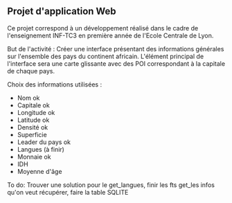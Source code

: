 ## Projet d'application Web 

Ce projet correspond à un développement réalisé dans le cadre de l'enseignement INF-TC3 en première année de l'Ecole Centrale de Lyon.

But de l'activité : 
Créer une interface présentant des informations générales sur l'ensemble des pays du continent africain. L'élément principal de l'interface sera une carte glissante avec des POI correspondant à la capitale de chaque pays.

Choix des informations utilisées : 
 - Nom ok
 - Capitale ok
 - Longitude ok
 - Latitude ok
 - Densité ok
 - Superficie
 - Leader du pays ok
 - Langues (à finir)
 - Monnaie ok
 - IDH
 - Moyenne d'âge
 
 To do: Trouver une solution pour le get_langues, finir les fts get_les infos qu'on veut récupérer, faire la table SQLITE 
